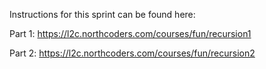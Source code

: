 Instructions for this sprint can be found here:

Part 1: https://l2c.northcoders.com/courses/fun/recursion1

Part 2: https://l2c.northcoders.com/courses/fun/recursion2